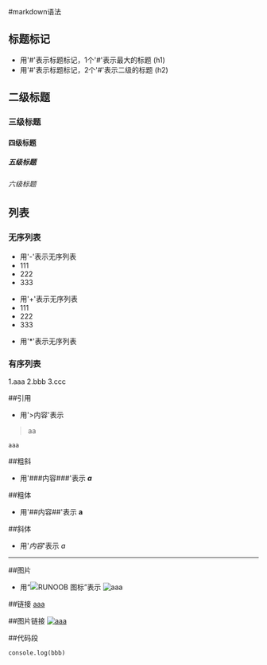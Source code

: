 #markdown语法

## 标题标记 
- 用'#'表示标题标记，1个'#'表示最大的标题 (h1)
- 用'#'表示标题标记，2个'#'表示二级的标题 (h2)
## 二级标题
### 三级标题
#### 四级标题
##### 五级标题
###### 六级标题

## 列表
### 无序列表
- 用'-'表示无序列表
- 111
- 222
- 333 
+ 用'+'表示无序列表
+ 111
+ 222
+ 333
* 用'*'表示无序列表

### 有序列表
1.aaa
2.bbb
3.ccc

##引用
- 用'>内容'表示
> aa

```
aaa
```

##粗斜
- 用'###内容###'表示
***a***

##粗体
- 用'##内容##'表示
**a**

##斜体
- 用'*内容*'表示
*a*


---

##图片
- 用“![RUNOOB 图标](链接)”表示
![aaa](https://ss3.baidu.com/-rVXeDTa2gU2pMbgoY3K///it///u=4121232426,1436481329&fm=202&src=ry_add_wise)

##链接
[aaa](www.baidu.com)

##图片链接
[![aaa](https://ss3.baidu.com/-rVXeDTa2gU2pMbgoY3K///it///u=4121232426,1436481329&fm=202&src=ry_add_wise)
](www.baidu.com)

##代码段
```
console.log(bbb)
```
